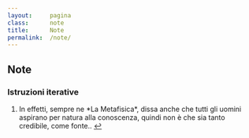 ```yaml
---
layout:     pagina
class:      note
title:      Note
permalink:  /note/
---
```


<section class="note">
    <h2>Note</h2>
    <h3>Istruzioni iterative</h3>
    <ol>
        <li>
            In effetti, sempre ne *La Metafisica*, dissa anche che tutti gli uomini aspirano per natura alla conoscenza, quindi non è che sia tanto credibile, come fonte..
            <a href="Javascript:history.back()" name="aristotele">&#8617;</a>
        </li>
    </ol>
</section>

